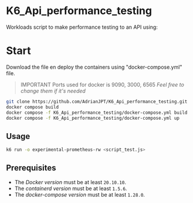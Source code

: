 # K6_Api_performance_testing
Workloads script to make performance testing to an API using:

# Start
Download the file en deploy the containers using "docker-compose.yml" file.
> IMPORTANT Ports used for docker is 9090, 3000, 6565 _Feel free to change them if it's needed_
```bash
git clone https://github.com/AdrianJPT/K6_Api_performance_testing.git
docker compose build
docker compose -f K6_Api_performance_testing/docker-compose.yml build
docker compose -f K6_Api_performance_testing/docker-compose.yml up
```

## Usage
```bash
k6 run -o experimental-prometheus-rw <script_test.js>
```

## Prerequisites 
* The _Docker version_ must be at least `20.10.10`.
* The _containerd version_ must be at least `1.5.6`.
* The _docker-compose version_ must be at least `1.28.0`.
    
